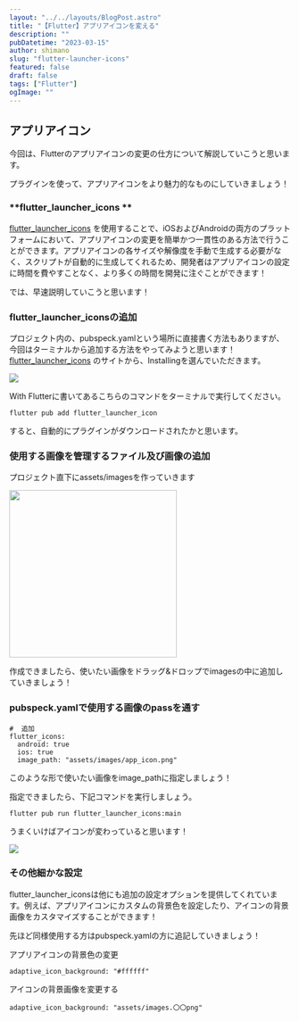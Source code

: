 ```yaml
---
layout: "../../layouts/BlogPost.astro"
title: "【Flutter】アプリアイコンを変える"
description: ""
pubDatetime: "2023-03-15"
author: shimano
slug: "flutter-launcher-icons"
featured: false
draft: false
tags: ["Flutter"]
ogImage: ""
---
```


## アプリアイコン

今回は、Flutterのアプリアイコンの変更の仕方について解説していこうと思います。

プラグインを使って、アプリアイコンをより魅力的なものにしていきましょう！

### **flutter_launcher_icons **

 [flutter_launcher_icons](https://pub.dev/packages/flutter_launcher_icons) を使用することで、iOSおよびAndroidの両方のプラットフォームにおいて、アプリアイコンの変更を簡単かつ一貫性のある方法で行うことができます。アプリアイコンの各サイズや解像度を手動で生成する必要がなく、スクリプトが自動的に生成してくれるため、開発者はアプリアイコンの設定に時間を費やすことなく、より多くの時間を開発に注ぐことができます！

では、早速説明していこうと思います！

### **flutter_launcher_iconsの追加**

プロジェクト内の、pubspeck.yamlという場所に直接書く方法もありますが、今回はターミナルから追加する方法をやってみようと思います！[flutter_launcher_icons](https://pub.dev/packages/flutter_launcher_icons) のサイトから、Installingを選んでいただきます。

![](http://34.145.4.125/wp-content/uploads/2023/03/スクリーンショット-2023-03-15-17.12.53-1024x765.png)

With Flutterに書いてあるこちらのコマンドをターミナルで実行してください。

```
flutter pub add flutter_launcher_icon
```

すると、自動的にプラグインがダウンロードされたかと思います。

### 使用する画像を管理するファイル及び画像の追加

プロジェクト直下にassets/imagesを作っていきます

<img src="http://34.145.4.125/wp-content/uploads/2023/03/スクリーンショット-2023-03-15-17.30.04.png" alt="" width="300">

作成できましたら、使いたい画像をドラッグ&ドロップでimagesの中に追加していきましょう！

### pubspeck.yamlで使用する画像のpassを通す

```
#  追加
flutter_icons:
  android: true
  ios: true
  image_path: "assets/images/app_icon.png"
```

このような形で使いたい画像をimage_pathに指定しましょう！

指定できましたら、下記コマンドを実行しましょう。

```
flutter pub run flutter_launcher_icons:main
```

うまくいけばアイコンが変わっていると思います！

![](http://34.145.4.125/wp-content/uploads/2023/03/IMG_4885-1024x732.jpg)

### その他細かな設定

flutter_launcher_iconsは他にも追加の設定オプションを提供してくれています。例えば、アプリアイコンにカスタムの背景色を設定したり、アイコンの背景画像をカスタマイズすることができます！

先ほど同様使用する方はpubspeck.yamlの方に追記していきましょう！

アプリアイコンの背景色の変更

```
adaptive_icon_background: "#ffffff"
```

アイコンの背景画像を変更する

```
adaptive_icon_background: "assets/images.〇〇png"
```